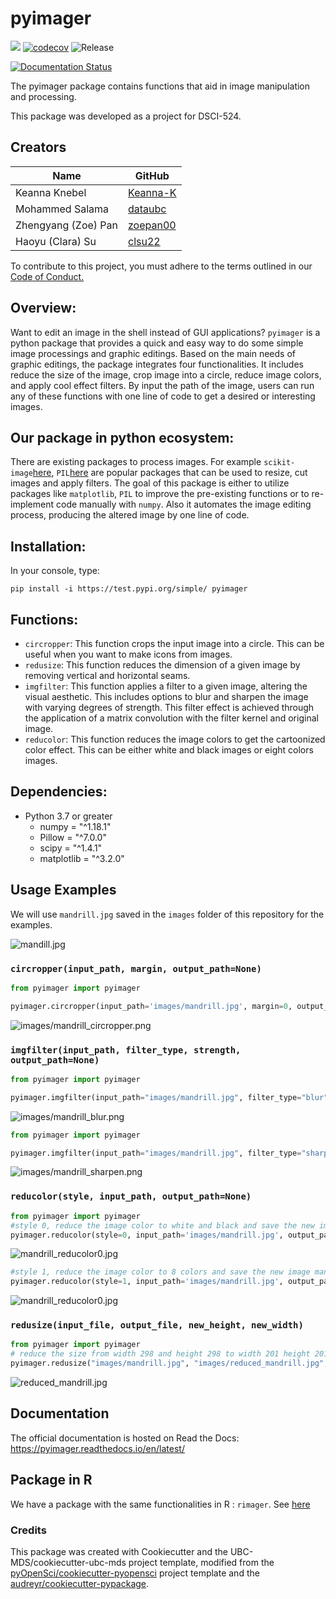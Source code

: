# pyimager 

![](https://github.com/UBC-MDS/pyimager/workflows/build/badge.svg) [![codecov](https://codecov.io/gh/UBC-MDS/pyimager/branch/master/graph/badge.svg)](https://codecov.io/gh/UBC-MDS/pyimager) ![Release](https://github.com/UBC-MDS/pyimager/workflows/Release/badge.svg)

[![Documentation Status](https://readthedocs.org/projects/pyimager/badge/?version=latest)](https://pyimager.readthedocs.io/en/latest/?badge=latest)

The pyimager package contains functions that aid in image manipulation and processing.

This package was developed as a project for DSCI-524.

## Creators

| Name | GitHub |
|---|---|
| Keanna Knebel| [Keanna-K](https://github.com/Keanna-K) |
| Mohammed Salama | [dataubc](https://github.com/dataubc) |
| Zhengyang (Zoe) Pan | [zoepan00](https://github.com/zoepan00) |
| Haoyu (Clara) Su | [clsu22](https://github.com/clsu22) |

To contribute to this project, you must adhere to the terms outlined in our [Code of Conduct.](https://github.com/UBC-MDS/pyimager/blob/master/CONDUCT.md)

## Overview:

Want to edit an image in the shell instead of GUI applications? `pyimager` is a python package that provides a quick and easy way to do some simple image processings and graphic editings. Based on the main needs of graphic editings, the package integrates four functionalities. It includes reduce the size of the image, crop image into a circle, reduce image colors, and apply cool effect filters. By input the path of the image, users can run any of these functions with one line of code to get a desired or interesting images.

## Our package in python ecosystem:

There are existing packages to process images. For example `scikit-image`[here](https://scikit-image.org/docs/stable/auto_examples/), `PIL`[here](https://pillow.readthedocs.io/en/stable/handbook/index.html) are popular packages that can be used to resize, cut images and apply filters. The goal of this package is either to utilize packages like `matplotlib`, `PIL` to improve the pre-existing functions or to re-implement code manually with `numpy`. Also it automates the image editing process, producing the altered image by one line of code.

## Installation:

In your console, type:

```
pip install -i https://test.pypi.org/simple/ pyimager
```

## Functions:

- `circropper`: This function crops the input image into a circle. This can be useful when you want to make icons from images. 
- `redusize`: This function reduces the dimension of a given image by removing vertical and horizontal seams.
- `imgfilter`: This function applies a filter to a given image, altering the visual aesthetic. This includes options to blur and sharpen the image with varying degrees of strength. This filter effect is achieved through the application of a matrix convolution with the filter kernel and original image.  
- `reducolor`: This function reduces the image colors to get the cartoonized color effect. This can be either white and black images or eight colors images. 


## Dependencies:
- Python 3.7 or greater
    - numpy = "^1.18.1"
    - Pillow = "^7.0.0"
    - scipy = "^1.4.1"
    - matplotlib = "^3.2.0"

## Usage Examples 

We will use `mandrill.jpg` saved in the `images` folder of this repository for the examples.

![mandill.jpg](images/mandrill.jpg)

### `circropper(input_path, margin, output_path=None)` 
```python
from pyimager import pyimager

pyimager.circropper(input_path='images/mandrill.jpg', margin=0, output_path='images/mandrill_circropper.png')
```
![images/mandrill_circropper.png](images/mandrill_circropper.png)


### `imgfilter(input_path, filter_type, strength, output_path=None)`
```python
from pyimager import pyimager

pyimager.imgfilter(input_path="images/mandrill.jpg", filter_type="blur", strength=0.4, output_path="images/mandrill_blur.png")
```
![images/mandrill_blur.png](images/mandrill_blur.png)

```python
from pyimager import pyimager

pyimager.imgfilter(input_path="images/mandrill.jpg", filter_type="sharpen", strength=0.2, output_path="images/mandrill_sharpen.png")
```
![images/mandrill_sharpen.png](images/mandrill_sharpen.png)

### `reducolor(style, input_path, output_path=None)`  

```python
from pyimager import pyimager
#style 0, reduce the image color to white and black and save the new image mandrill_reducolor0.jpg in the images folder
pyimager.reducolor(style=0, input_path='images/mandrill.jpg', output_path='images/mandrill_reducolor0.jpg')
```
![mandrill_reducolor0.jpg](images/mandrill_reducolor0.jpg)

```python
#style 1, reduce the image color to 8 colors and save the new image mandrill_reducolor1.jpg in the images folder
pyimager.reducolor(style=1, input_path='images/mandrill.jpg', output_path='images/mandrill_reducolor1.jpg')
```
![mandrill_reducolor0.jpg](images/mandrill_reducolor1.jpg)

### `redusize(input_file, output_file, new_height, new_width)`

```python
from pyimager import pyimager
# reduce the size from width 298 and height 298 to width 201 height 201
pyimager.redusize("images/mandrill.jpg", "images/reduced_mandrill.jpg", 201, 200)
```
![reduced_mandrill.jpg](images/reduced_mandrill.jpg)

## Documentation
The official documentation is hosted on Read the Docs: <https://pyimager.readthedocs.io/en/latest/>

## Package in R

We have a package with the same functionalities in R : `rimager`. See [here](https://github.com/UBC-MDS/rimager)  

### Credits
This package was created with Cookiecutter and the UBC-MDS/cookiecutter-ubc-mds project template, modified from the [pyOpenSci/cookiecutter-pyopensci](https://github.com/pyOpenSci/cookiecutter-pyopensci) project template and the [audreyr/cookiecutter-pypackage](https://github.com/audreyr/cookiecutter-pypackage).
